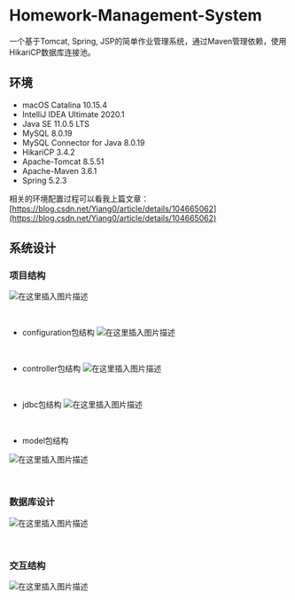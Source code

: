 # Homework-Management-System

一个基于Tomcat, Spring, JSP的简单作业管理系统，通过Maven管理依赖，使用HikariCP数据库连接池。

## 环境

 - macOS Catalina 10.15.4
 - IntelliJ IDEA Ultimate 2020.1
 - Java SE 11.0.5 LTS
 - MySQL 8.0.19
 - MySQL Connector for Java 8.0.19
 - HikariCP 3.4.2
 - Apache-Tomcat 8.5.51
 - Apache-Maven 3.6.1
 - Spring 5.2.3

相关的环境配置过程可以看我上篇文章：[https://blog.csdn.net/Yiang0/article/details/104665062](https://blog.csdn.net/Yiang0/article/details/104665062)



## 系统设计

### 项目结构

![在这里插入图片描述](https://github.com/Yi1275432232/Homework-Management-System/blob/4.x/images/4.x项目结构.png)

<br>

- configuration包结构
![在这里插入图片描述](https://github.com/Yi1275432232/Homework-Management-System/blob/4.x/images/4.x%20configuration包结构.png)

<br>

- controller包结构
![在这里插入图片描述](https://github.com/Yi1275432232/Homework-Management-System/blob/3.x/images/3.x%20controller包结构.png)

<br>

- jdbc包结构
  ![在这里插入图片描述](https://github.com/Yi1275432232/Homework-Management-System/blob/4.x/images/4.x%20jdbc包结构.png)

<br>

- model包结构

![在这里插入图片描述](https://github.com/Yi1275432232/Homework-Management-System/blob/2.x/images/model包结构.png)

<br>

### 数据库设计

![在这里插入图片描述](https://github.com/Yi1275432232/Homework-Management-System/blob/2.x/images/数据库结构.png)

<br>

### 交互结构

![在这里插入图片描述](https://github.com/Yi1275432232/Homework-Management-System/blob/4.x/images/4.x交互设计.png)

<br>
